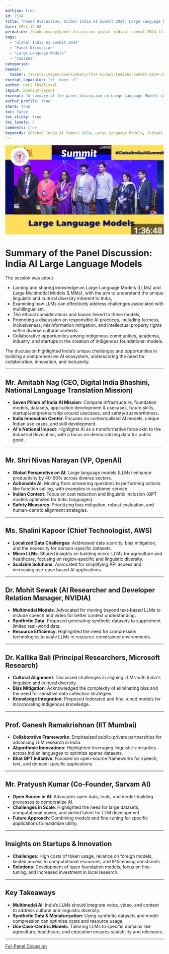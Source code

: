 ```yaml
---
mathjax: true
id: 7534
title: "Panel Discussion: Global India AI Summit 2024: Large Language Models by IndiaAI"
date: 2024-12-08
permalink: /booksummary/panel-discussion-global-indiaai-summit-2024-llm-by-indiaai
tags:
  - "Global India AI Summit 2024"
  - "Panel Discussion"
  - "Large Language Models"
  - "IndiaAI"
categories:
header:
  teaser: /assets/images/booksummary/7534-Global-IndiaAI-Summit-2024-LLM-by-IndiaAI.jpg
excerpt_separator: "<!--more-->"
author: Hari Thapliyaal
layout: booksum-layout
excerpt: "A summary of the panel discussion on Large Language Models in the Global India AI Summit 2024, highlighting the key themes and ideas around AI and its impact on society. by IndiaAI."
author_profile: true
share: true
toc: false
toc_sticky: true
toc_levels: 3
comments: true
keywords: [Global India AI Summit 2024, Large Language Models, IndiaAI, Responsible AI, Multilingualism, AI Ecosystem, Indigenous Communities, Bhashini, Digital India Mission]
---
```


![Global India AI Summit 2024: Panel Discussion on Large Language Models by IndiaAI](/assets/images/booksummary/7534-Global-IndiaAI-Summit-2024-LLM-by-IndiaAI.jpg)

# Summary of the Panel Discussion: India AI Large Language Models
   
The session was about    
- Larning and sharing knowledge on Large Language Models (LLMs) and Large Multimodal Models (LMMs), with the aim to understand the unique linguistic and cultural diversity inherent to India, 
- Examining how LLMs can effectively address challenges associated with multilingualism. 
- The ethical considerations and biases linked to these models, 
- Promoting a discussion on responsible AI practices, including fairness, inclusiveness, misinformation mitigation, and intellectual property rights within diverse cultural contexts. 
- Collaborative opportunities among indigenous communities, academia, industry, and startups in the creation of indigenous foundational models.


The discussion highlighted India’s unique challenges and opportunities in building a comprehensive AI ecosystem, underscoring the need for collaboration, innovation, and inclusivity.

---
## **Mr. Amitabh Nag (CEO, Digital India Bhashini, National Language Translation Mission)**
- **Seven Pillars of India AI Mission**: Compute infrastructure, foundation models, datasets, application development & usecases, future skills, startups/entpreneurship around usecases, and safety/trustworthiness.
- **India Innovation Center**: Focuses on contextualized AI models, unique Indian use cases, and skill development.
- **AI's National Impact**: Highlights AI as a transformative force akin to the Industrial Revolution, with a focus on democratizing data for public good.

---

## **Mr. Shri Nivas Narayan (VP, OpenAI)**
- **Global Perspective on AI**: Large language models (LLMs) enhance productivity by 40-50% across diverse sectors.
- **Actionable AI**: Moving from answering questions to performing actions like function calling, with examples in customer service.
- **Indian Context**: Focus on cost reduction and linguistic inclusion (GPT models optimized for Indic languages).
- **Safety Measures**: Prioritizing bias mitigation, robust evaluation, and human-centric alignment strategies.

---

## **Ms. Shalini Kapoor (Chief Technologist, AWS)**
- **Localized Data Challenges**: Addressed data scarcity, bias mitigation, and the necessity for domain-specific datasets.
- **Micro LLMs**: Shared insights on building micro-LLMs for agriculture and healthcare, focusing on region-specific and linguistic diversity.
- **Scalable Solutions**: Advocated for simplifying API access and increasing use-case based AI applications.

---

## **Dr. Mohit Sewak (AI Researcher and Developer Relation Manager, NVIDIA)**
- **Multimodal Models**: Advocated for moving beyond text-based LLMs to include speech and video for better context understanding.
- **Synthetic Data**: Proposed generating synthetic datasets to supplement limited real-world data.
- **Resource Efficiency**: Highlighted the need for compression technologies to scale LLMs in resource-constrained environments.

---


## **Dr. Kallika Bali (Principal Researchers, Microsoft Research)**
- **Cultural Alignment**: Discussed challenges in aligning LLMs with India's linguistic and cultural diversity.
- **Bias Mitigation**: Acknowledged the complexity of eliminating bias and the need for sensitive data collection strategies.
- **Knowledge Integration**: Proposed federated and fine-tuned models for incorporating indigenous knowledge.

---


## **Prof. Ganesh Ramakrishnan (IIT Mumbai)**
- **Collaborative Frameworks**: Emphasized public-private partnerships for advancing LLM research in India.
- **Algorithmic Innovations**: Highlighted leveraging linguistic similarities across Indian languages to optimize sparse datasets.
- **Bhat GPT Initiative**: Focused on open-source frameworks for speech, text, and domain-specific applications.

---

## **Mr. Pratyush Kumar (Co-Founder, Sarvam AI)**
- **Open Source in AI**: Advocates open data, tools, and model-building processes to democratize AI.
- **Challenges in Scale**: Highlighted the need for large datasets, computational power, and skilled talent for LLM development.
- **Future Approach**: Combining models and fine-tuning for specific applications to maximize utility.

---

## **Insights on Startups & Innovation**
- **Challenges**: High costs of token usage, reliance on foreign models, limited access to computational resources, and IP licensing constraints.
- **Solutions**: Development of open foundation models, focus on fine-tuning, and increased investment in local research.

---

## **Key Takeaways**
- **Multimodal AI**: India’s LLMs should integrate voice, video, and context to address cultural and linguistic diversity.
- **Synthetic Data & Miniaturization**: Using synthetic datasets and model compression can optimize costs and resource usage.
- **Use Case-Centric Models**: Tailoring LLMs to specific domains like agriculture, healthcare, and education ensures scalability and relevance.

---


[Full Panel Dicussion](https://www.youtube.com/watch?v=zr5QpyY8wuY)